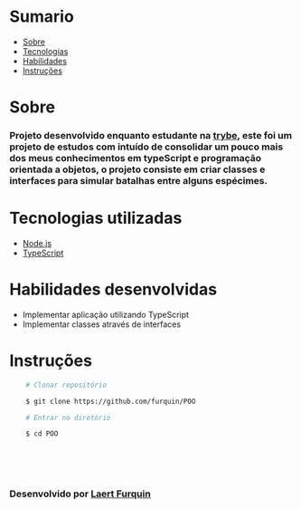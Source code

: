 # Sumario
   - [Sobre](#sobre)
   - [Tecnologias](#tecnologias-utilizadas)
   - [Habilidades](#habilidades-desenvolvidas)
   - [Instruções](#instruções)
#

# Sobre

### Projeto desenvolvido enquanto estudante na [trybe](https://www.betrybe.com/formacao-desenvolvimento-web), este foi um projeto de estudos com intuído de consolidar um pouco mais dos meus conhecimentos em typeScript e programação orientada a objetos, o projeto consiste em criar classes e interfaces para simular batalhas entre alguns espécimes.

#

# Tecnologias utilizadas
- [Node.js](https://nodejs.org/en/about/)
- [TypeScript](https://www.typescriptlang.org/)
#

# Habilidades desenvolvidas
- Implementar aplicação utilizando TypeScript
- Implementar classes através de interfaces
#

# Instruções

```bash
    # Clonar repositório

    $ git clone https://github.com/furquin/POO

    # Entrar no diretório

    $ cd POO


```

<br>
<br>
<br>

### Desenvolvido por [Laert Furquin](https://github.com/furquin) 

